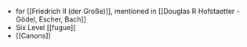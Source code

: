 - for [[Friedrich II (der Große)]], mentioned in [[Douglas R Hofstaetter - Gödel, Escher, Bach]]
- Six Level [[fugue]]
- [[Canons]]